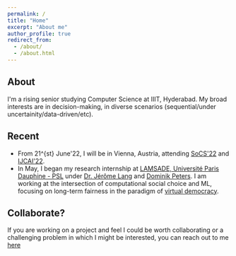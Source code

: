 ```yaml
---
permalink: /
title: "Home"
excerpt: "About me"
author_profile: true
redirect_from: 
  - /about/
  - /about.html
---
```


About
------
I'm a rising senior studying Computer Science at IIIT, Hyderabad. My broad interests are in decision-making, in diverse scenarios (sequential/under uncertainity/data-driven/etc).


Recent
------
* From 21^{st} June'22, I will be in Vienna, Austria, attending [SoCS'22](https://sites.google.com/unibs.it/socs2022/home?authuser=0) and [IJCAI'22](https://ijcai-22.org/).
* In May, I began my research internship at [LAMSADE, Université Paris Dauphine - PSL](https://www.lamsade.dauphine.fr/) under [Dr. Jérôme Lang](https://www.lamsade.dauphine.fr/~lang/) and [Dominik Peters](https://dominik-peters.de/). I am working at the intersection of computational social choice and ML, focusing on long-term fairness in the paradigm of [virtual democracy](https://www.youtube.com/watch?v=_R_wfUhLls0). 


Collaborate?
------
If you are working on a project and feel I could be worth collaborating or a challenging problem in which I might be interested, you can reach out to me [here](mailto:nikchandak1+collab@gmail.com)
